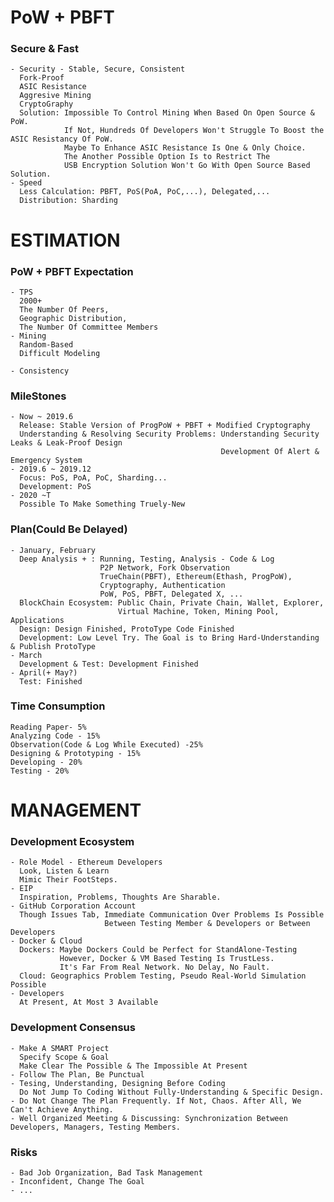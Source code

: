 # PoW + PBFT
### Secure & Fast
    - Security - Stable, Secure, Consistent
      Fork-Proof
      ASIC Resistance
      Aggresive Mining
      CryptoGraphy
      Solution: Impossible To Control Mining When Based On Open Source & PoW.
                If Not, Hundreds Of Developers Won't Struggle To Boost the ASIC Resistancy Of PoW.
                Maybe To Enhance ASIC Resistance Is One & Only Choice.
                The Another Possible Option Is to Restrict The
                USB Encryption Solution Won't Go With Open Source Based Solution.
    - Speed
      Less Calculation: PBFT, PoS(PoA, PoC,...), Delegated,...
      Distribution: Sharding
      
# ESTIMATION
### PoW + PBFT Expectation
    - TPS
      2000+
      The Number Of Peers,
      Geographic Distribution,
      The Number Of Committee Members
    - Mining
      Random-Based
      Difficult Modeling
      
    - Consistency
### MileStones
    - Now ~ 2019.6
      Release: Stable Version of ProgPoW + PBFT + Modified Cryptography
      Understanding & Resolving Security Problems: Understanding Security Leaks & Leak-Proof Design
                                                   Development Of Alert & Emergency System
    - 2019.6 ~ 2019.12
      Focus: PoS, PoA, PoC, Sharding...
      Development: PoS
    - 2020 ~T
      Possible To Make Something Truely-New
### Plan(Could Be Delayed)
    - January, February
      Deep Analysis + : Running, Testing, Analysis - Code & Log
                        P2P Network, Fork Observation
                        TrueChain(PBFT), Ethereum(Ethash, ProgPoW),
                        Cryptography, Authentication
                        PoW, PoS, PBFT, Delegated X, ...
      BlockChain Ecosystem: Public Chain, Private Chain, Wallet, Explorer,
                            Virtual Machine, Token, Mining Pool, Applications
      Design: Design Finished, ProtoType Code Finished                 
      Development: Low Level Try. The Goal is to Bring Hard-Understanding  & Publish ProtoType
    - March
      Development & Test: Development Finished
    - April(+ May?)
      Test: Finished
### Time Consumption
    Reading Paper- 5%
    Analyzing Code - 15%
    Observation(Code & Log While Executed) -25%
    Designing & Prototyping - 15%
    Developing - 20% 
    Testing - 20%
    
# MANAGEMENT
### Development Ecosystem
    - Role Model - Ethereum Developers 
      Look, Listen & Learn
      Mimic Their FootSteps.
    - EIP
      Inspiration, Problems, Thoughts Are Sharable.
    - GitHub Corporation Account
      Though Issues Tab, Immediate Communication Over Problems Is Possible
                         Between Testing Member & Developers or Between Developers
    - Docker & Cloud
      Dockers: Maybe Dockers Could be Perfect for StandAlone-Testing
               However, Docker & VM Based Testing Is TrustLess.
               It's Far From Real Network. No Delay, No Fault.
      Cloud: Geographics Problem Testing, Pseudo Real-World Simulation Possible
    - Developers
      At Present, At Most 3 Available
      
### Development Consensus
    - Make A SMART Project
      Specify Scope & Goal
      Make Clear The Possible & The Impossible At Present
    - Follow The Plan, Be Punctual
    - Tesing, Understanding, Designing Before Coding
      Do Not Jump To Coding Without Fully-Understanding & Specific Design.
    - Do Not Change The Plan Frequently. If Not, Chaos. After All, We Can't Achieve Anything.
    - Well Organized Meeting & Discussing: Synchronization Between Developers, Managers, Testing Members.
### Risks
    - Bad Job Organization, Bad Task Management
    - Inconfident, Change The Goal
    - ...
